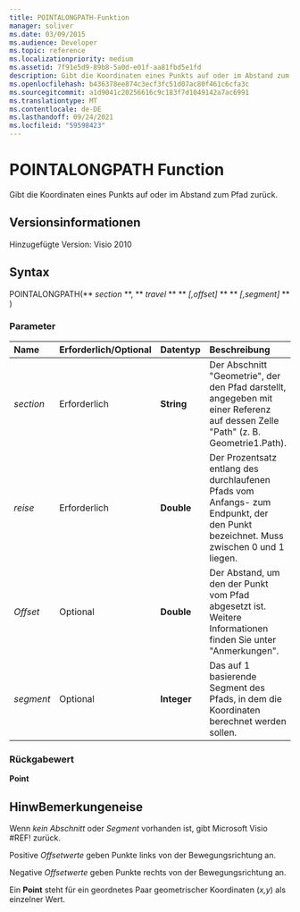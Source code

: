 ```yaml
---
title: POINTALONGPATH-Funktion
manager: soliver
ms.date: 03/09/2015
ms.audience: Developer
ms.topic: reference
ms.localizationpriority: medium
ms.assetid: 7f91e5d9-89b8-5a0d-e01f-aa81fbd5e1fd
description: Gibt die Koordinaten eines Punkts auf oder im Abstand zum Pfad zurück.
ms.openlocfilehash: b436378ee874c3ecf3fc51d07ac80f461c6cfa3c
ms.sourcegitcommit: a1d9041c20256616c9c183f7d1049142a7ac6991
ms.translationtype: MT
ms.contentlocale: de-DE
ms.lasthandoff: 09/24/2021
ms.locfileid: "59598423"
---
```

# <a name="pointalongpath-function"></a>POINTALONGPATH Function

Gibt die Koordinaten eines Punkts auf oder im Abstand zum Pfad zurück.
  
## <a name="version-information"></a>Versionsinformationen

Hinzugefügte Version: Visio 2010
 
  
## <a name="syntax"></a>Syntax

POINTALONGPATH(** *section* **, ** *travel* ** ** *[,offset]* ** ** *[,segment]* ** ) 
  
### <a name="parameters"></a>Parameter

|**Name**|**Erforderlich/Optional**|**Datentyp**|**Beschreibung**|
|:-----|:-----|:-----|:-----|
| _section_ <br/> |Erforderlich  <br/> |**String** <br/> |Der Abschnitt "Geometrie", der den Pfad darstellt, angegeben mit einer Referenz auf dessen Zelle "Path" (z. B. Geometrie1.Path).  <br/> |
| _reise_ <br/> |Erforderlich  <br/> |**Double** <br/> |Der Prozentsatz entlang des durchlaufenen Pfads vom Anfangs- zum Endpunkt, der den Punkt bezeichnet. Muss zwischen 0 und 1 liegen.  <br/> |
| _Offset_ <br/> |Optional  <br/> |**Double** <br/> |Der Abstand, um den der Punkt vom Pfad abgesetzt ist. Weitere Informationen finden Sie unter "Anmerkungen".  <br/> |
| _segment_ <br/> |Optional  <br/> |**Integer** <br/> |Das auf 1 basierende Segment des Pfads, in dem die Koordinaten berechnet werden sollen.  <br/> |
   
### <a name="return-value"></a>Rückgabewert

 **Point**
  
## <a name="remarks"></a>HinwBemerkungeneise

Wenn _kein Abschnitt_ oder _Segment_ vorhanden ist, gibt Microsoft Visio #REF! zurück. 
  
Positive  *Offsetwerte*  geben Punkte links von der Bewegungsrichtung an. 
  
Negative  *Offsetwerte*  geben Punkte rechts von der Bewegungsrichtung an. 
  
Ein **Point** steht für ein geordnetes Paar geometrischer Koordinaten (*x,y*) als einzelner Wert. 
  

